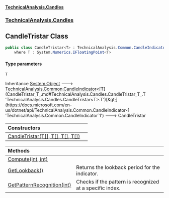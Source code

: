 #### [TechnicalAnalysis.Candles](TechnicalAnalysis.Candles.md 'TechnicalAnalysis.Candles')
### [TechnicalAnalysis.Candles](TechnicalAnalysis.Candles.md#TechnicalAnalysis.Candles 'TechnicalAnalysis.Candles')

## CandleTristar<T> Class

```csharp
public class CandleTristar<T> : TechnicalAnalysis.Common.CandleIndicator<T>
    where T : System.Numerics.IFloatingPoint<T>
```
#### Type parameters

<a name='TechnicalAnalysis.Candles.CandleTristar_T_.T'></a>

`T`

Inheritance [System.Object](https://docs.microsoft.com/en-us/dotnet/api/System.Object 'System.Object') &#129106; [TechnicalAnalysis.Common.CandleIndicator&lt;](https://docs.microsoft.com/en-us/dotnet/api/TechnicalAnalysis.Common.CandleIndicator-1 'TechnicalAnalysis.Common.CandleIndicator`1')[T](CandleTristar_T_.md#TechnicalAnalysis.Candles.CandleTristar_T_.T 'TechnicalAnalysis.Candles.CandleTristar<T>.T')[&gt;](https://docs.microsoft.com/en-us/dotnet/api/TechnicalAnalysis.Common.CandleIndicator-1 'TechnicalAnalysis.Common.CandleIndicator`1') &#129106; CandleTristar<T>

| Constructors | |
| :--- | :--- |
| [CandleTristar(T[], T[], T[], T[])](CandleTristar_T_.CandleTristar(T[],T[],T[],T[]).md 'TechnicalAnalysis.Candles.CandleTristar<T>.CandleTristar(T[], T[], T[], T[])') | |

| Methods | |
| :--- | :--- |
| [Compute(int, int)](CandleTristar_T_.Compute(int,int).md 'TechnicalAnalysis.Candles.CandleTristar<T>.Compute(int, int)') | |
| [GetLookback()](CandleTristar_T_.GetLookback().md 'TechnicalAnalysis.Candles.CandleTristar<T>.GetLookback()') | Returns the lookback period for the indicator. |
| [GetPatternRecognition(int)](CandleTristar_T_.GetPatternRecognition(int).md 'TechnicalAnalysis.Candles.CandleTristar<T>.GetPatternRecognition(int)') | Checks if the pattern is recognized at a specific index. |
